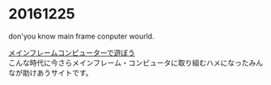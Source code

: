 # 20161225

don'you know main frame conputer wourld.

[メインフレームコンピューターで遊ぼう](http://www.arteceed.net/)                      
こんな時代に今さらメインフレーム・コンピュータに取り組むハメになったみんなが助けあうサイトです。




